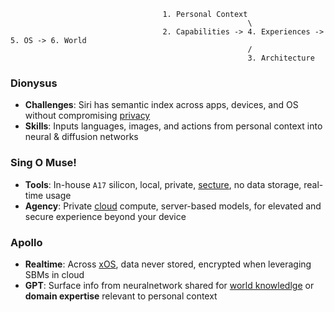                                       1. Personal Context 
                                                         \
                                      2. Capabilities -> 4. Experiences -> 5. OS -> 6. World
                                                         /
                                                         3. Architecture


### Dionysus
- **Challenges**: Siri has semantic index across apps, devices, and OS without compromising [privacy](https://en.wikipedia.org/wiki/Apple_Inc.#Privacy)
- **Skills**: Inputs languages, images, and actions from personal context into neural & diffusion networks 

### Sing O Muse!
- **Tools**: In-house `A17` silicon, local, private, [secture](https://abikesa.github.io/sociology/), no data storage, real-time usage
- **Agency**: Private [cloud](https://abikesa.github.io/generalize/) compute, server-based models, for elevated and secure experience beyond your device 

### Apollo
- **Realtime**: Across [xOS](os.md), data never stored, encrypted when leveraging SBMs in cloud
- **GPT**: Surface info from neuralnetwork shared for [world knowledlge](https://chatgpt.com) or **domain expertise** relevant to personal context


 

